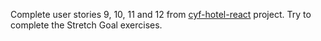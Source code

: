 Complete user stories 9, 10, 11 and 12 from [cyf-hotel-react](https://github.com/CodeYourFuture/cyf-hotel-react) project.
Try to complete the Stretch Goal exercises.

